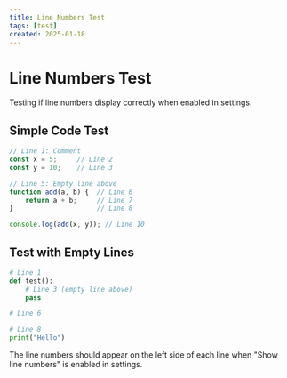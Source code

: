 ```yaml
---
title: Line Numbers Test
tags: [test]
created: 2025-01-18
---
```


# Line Numbers Test

Testing if line numbers display correctly when enabled in settings.

## Simple Code Test

```javascript
// Line 1: Comment
const x = 5;     // Line 2
const y = 10;    // Line 3

// Line 5: Empty line above
function add(a, b) {  // Line 6
    return a + b;     // Line 7
}                     // Line 8

console.log(add(x, y)); // Line 10
```

## Test with Empty Lines

```python
# Line 1
def test():
    # Line 3 (empty line above)
    pass

# Line 6

# Line 8
print("Hello")
```

The line numbers should appear on the left side of each line when "Show line numbers" is enabled in settings.